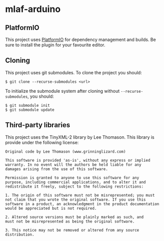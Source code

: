 # mlaf-arduino

## PlatformIO
This project uses [PlatformIO](http://platformio.org) for dependency management and builds. Be sure to install the plugin for your favourite editor.

## Cloning
This project uses git submodules. To clone the project you should:

```
$ git clone --recurse-submodules <url>
```


To initialize the submodule system after cloning without `--recurse-submodules`, you should: 
```
$ git submodule init
$ git submodule update
```


## Third-party libraries
This project uses the TinyXML-2 library by Lee Thomason. This library is provide under the following license:

```
Original code by Lee Thomason (www.grinninglizard.com)

This software is provided 'as-is', without any express or implied
warranty. In no event will the authors be held liable for any
damages arising from the use of this software.

Permission is granted to anyone to use this software for any
purpose, including commercial applications, and to alter it and
redistribute it freely, subject to the following restrictions:

1. The origin of this software must not be misrepresented; you must
not claim that you wrote the original software. If you use this
software in a product, an acknowledgment in the product documentation
would be appreciated but is not required.

2. Altered source versions must be plainly marked as such, and
must not be misrepresented as being the original software.

3. This notice may not be removed or altered from any source
distribution.
```